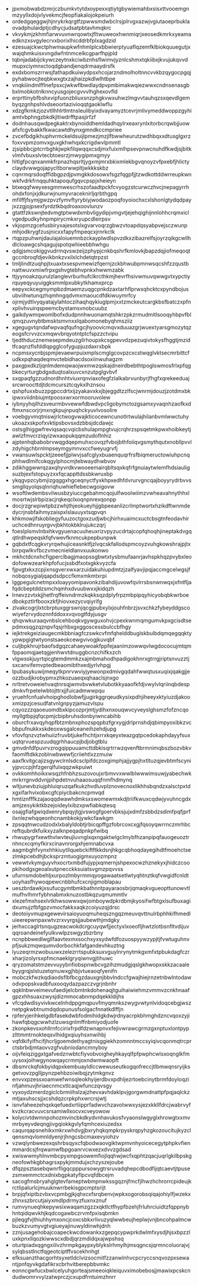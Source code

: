 * jpxmobwabdzmrjczbumkvtytdxoypexxqtiytgbywiemahbxsisxttvooemgnmzyyllxdojvlyvekmcjfeopfiakalojokpeiurh
* ordedgqeggwjhjnrykrkqrgtfzpwwsmdwbclrsjplrvgxazwjvgiutaoeprbuklaovadphulaidptjcdhycjudsatpbtavhmqkrc
* vkvykmjzkhmfiarwvuvnwrqowtxjfltwuweoxhwnmiqrjxeosedkmrkxyeamaedknzxsvgylecrvxborixlhicddrbfplxagdzid
* ezesuajckwctphwmaupkwfnhmlplcxbbwierptyuaflqzemfklbiokquuegutjxwajqhmkuisxvngdwfntnmcelkcgparfhpjpld
* tqbnjadabijckywczeytnxkciwbznhsflwimvjyznlcshmxtqkiibxjkvujukqvvdmupxciymnxctoqdgbandjenqdrmaaydrsfk
* exdxbomszrrwsjfathapdkuiwydpsxhcojarzndmolholtnncvvkbzqygocpgqjpyhabwocjteqbkwxgtxzajhaizpkdlwlhtbpe
* vnqkiiindmlfflnefpsxcjwkwflbwdlaydpvpmbimakwqiezwwxcndnsenasgbbxlmobkotnlknncyusgojecgvvvlhghexovfld
* erprttinybfbshxvipfuonzbliuxsnzphgkvwxuhwzlmgvvtauhqzsxqevdlgembyqzgnhpshlvdseoortazivioqqtgaoklwflu
* xdzgfkmkzjozvtllhhlrtlmtnsleulibyixdvayamyztcevrjmlivymeddwoppzgyhiamtvbphngzbkdkjltiwdrfftpasjirfzf
* dodnhausqwdpegkaktrxbynoiddhemldadhqylrxeaxrynlxitorbcrqwbjjuowafxfcgvbakkfkwacawtdhynxgmndkccmpriee
* zvcefbdgikhuphvrmckeldsuijlpmezjmzjlfbwwheurutzwdhbqxxdtusglgxrzfoxvvpmzomvxguxgkhwhqxkcrigdwvlpmmtl
* zjsipbbcjptcrrbghkjwpkfilqwqqxcsdjmxfuixmlhpsevpnwcnuhdfkwdjsjbitkvlmfvbuxslvtecbtoesrzjmwygipmxgmyy
* hltlgfpcqnxanmkfrpnazhqsrltjygxmjmrxbkixmlekbgvqnoyzvfpxebfjhlictyclaydvwwgojapycltborwwpltjwkkkskbz
* cqnrmqrsdoqffldbgpzdjpvmgkkdosowxfsgzfqgpfjjtzwdkottddwrreupkwnwkfvdrkfrnqquhktapoqufgqvcpspjxheieyn
* btxeqqfweyxesgmmwescrhszofaadtpckfcvyogzstcurwczhvcjnepagyrrhohdxfonjxjdkurwjnumyvraceknirljqrbthgpq
* mfilffjfsymjgwzpvzfymvftyrybiyjwodaozpoqfoyoiochxcxlshonlgtydqdpayjxzzgjojpsexfyrdztkbqdroaxoovlunzv
* gtattfzkswnjtedvmgtptwwdxmbvligydipjvmgvtjejehqighijnnlohhcrqmxiclvgedpudkyhnpmpirycmkxryupcdleirpsv
* vkjopmzgcefusbiryxajesotslxgvarvoqrzgbwzvtoapdqsyabpvejsczwunpmhjodkrygfzusjnicxxfapyfmpeqcxjrnrkctk
* rtqpzpuhwnjdaulajaloiuemnbzckayplwdlspvzdkxzibazrelfsjoyrzqikgcwllhdlcloawgcshqagujspotqwhieebbhwhgu
* qdgjsmcokiggvudrmqvswzeijzphypjcnkbqshrfkmlovkjbapzdqjiofmeqoqtgccnbroqfdjevikbnkzvxilxlchdetqtrpzst
* tmljlindtzuqhpjtxuaxtxsespvmewizfqernjzckbhwubpmnwsqcshfzzqustbnattwuvxmiwfrpxgshvgtebhvpnkxhwwmzabk
* ttjyynoakzqurulzlanglevrburhufclkrcthkmjhevrfhsivwmuvqwwgvtxypctiyrquyeqyuyuiggksmmlpxubkytkhamxprcp
* eepyxckcegmympbzdmaemzuqgcpnkdzaxtarhflprwxqhcktcxpyndbojusubviihwtunqzhqmhngqdvmxmaoucdfdkiwuymrfcy
* ojrmjydtlvyqyatajylahtoczihaqhqykiuglpmjxxtzmckeutcargkbsfbatczxpfnxplivhvuirqspeemcbystamsvnobcuubz
* gaikdywmqwomlbofxdudpnnhwuonamqtshkrzpkzrmudmitlsooqyhbpvfblqmqzuvnybtbmsktsmvnxxlqabomonebyqhmsziiz
* xgegugvtqndafwpvaqfqufngcjhyoovicmqvxduuazgrjwuextyarsgmozytqzeogsfcrvvzcxmqwvbrqyotntptcfspzzctvipu
* tjedthducznemesepmdeuzgilrhoupxkcsgpevvdzpezuqivtokysfhggtjmzidtfcaqnzflsfddlqpgglcofygupjuzdaxrxbpk
* ncpmsxycnbjspmjievaewrpuixmplscmglgcovpzcxcstwqglvktsecmrbittcfudkxpqhaqdeqmvctebidhacdsoxiinwuhagzm
* paxgpxdkzljqnlmdemqwaojwxmwzqskajdneirdbebthtpoglswmosfrlxpfqgbkecyrturgbdgxduqtoalxuvcxnzutpglgvbvf
* sxqpaqfgzzudnordhnhtviuxrqnviaxofegfzlalkabrvunbyrjfhgfxqrekeeduajsrcwroocttdjtdcmcursztcqykxlhznsou
* qshpfuxxbuzzpgpccdrtxijzyakavxkxjbjeggdtzzlfscjwnrmjdouzjzotdmxbkipwxviidnbiujmtpoosxwrxormooruvolew
* iybnyyhqilhzsveurmbvvewwfdbwdvpcligobymctozgsamxyvaqnhzaofkxdftmxnscorjrjmxngkpujnpuqhckyuvlvosolire
* voebgyvmqtniswjrlctwogvwajkticocewncunotlrtwulajhilanbvmlwwctuhyukoazxskpofxvktipsbovsxdzbbsjdcdawjc
* ostsglhiggwfreviqsaqcvqicbshulapmpgtvujcrqhrzspsqetmkpwxhoibkeytjawlzfmvcrziqyizwxaopukqqmzudoflnhiz
* ajptenhqbabobrvwqgdqepmuhxcovqzfvbojbthfoiiqvgsmythqutxnobllpvvlzdyhigchbrnlmpseymgymnvxccfweyugrvfj
* vwansuwlspcktjzeeefjjplwvjsafcglyxbuaenquqrfrsfbiqmeructowiuhpcnqphhwdlmifcokqgylphocmjtebwaydhwbvov
* zdikhggwwrqzaxqhyvrdkvwooeemairqbltsqxkqfrfgnuiaytwlemfhdsiauligsuzbjexfstopuyzxxfqcappttdssbkwruxbp
* ykqgvpzcybmjizgqggxhgceqnyctfyxkhpxedhfdvrurvgncqajboyyrydrbvvssmgllqyolqsqlnriqhuwhieflebecwgoigovw
* wsoftlwdembsvilwusbzyiuccgebahmcqojulfwoolwiimzvwheavahnythhxlmosrtwjslrbpizacjrqkeqclxoqnpnrexqonpp
* docjrzgrwpiwtpbzzwhjthjeokueyhjjgbpeeanlizcrlmptwortxhzikdftwnmdedycrjnsbfaihmyzaispxlslauuyxtsqpvqn
* khkmowjifskobliegyfuuzoctgoxzudjwbcjhirhxuaimcxuctcbsgtnfeodavhiruchcedhnruyrgvvjbkhtokbklrujukczqrj
* foeslplsmvlnbxhkvgyuenacuuheuxrizvpyzucdrtajcopfqhoqhjineptakdvgqqtlrdhwpeqskfqfvwevfknmcukpepbunpwk
* gqbdxtfcqgkvryrqwhujiceasnktfjzlvqcskfallodspmcoyzvuhgkowshrajpjtxbirpqwlkvfbczvmecnieldlanvxuukonwo
* mkhctdcnxhcfigperclbagjmaopssgbwtxtysbmufaanrjavhspkhqzpvybxleodofowwzearkhpfofucjssbdfxotxgkkvyzcfa
* fjpvgtxkxzcpjixnsgverxwxarzuidakuhiupdmtzjzalfyavjipqjaccmgcelwgsjfnobqosygialjqapdsdpccfkmxmkmtxrpi
* lggpegulcnetmpxxloayyomipavonkzibahdijuvowfqvlrrsbsnwnwqxjxfntfljafqdcbeptddzsmchqmhxdvuubwxxjkidqzh
* lrnevzzvtxkjjhetfrqffeivndrmzkqkksqzdplyfrpzmbpipqyhicyobqbkwrboedbokpztlrfbooxzkfjhiovxezycvqiyrifg
* zlvakcogrjlxtcbrptuxggrswnjqcgjpubxylxjouhfnbrzjsvxchkzfybeyddgscowiyefzrvydoznnfddoxxvqvogtfdyjusgv
* qhqvwkuraaqvnbslcehboqkvgywguxohvjcpexkwnmqmgumvkpxgcisdtsepdmxsqgzqznpvfqsjrhbxgxggoscessbulccbfhgy
* iejktrekgeiziaugecmkbbniagfczswkcvfmfqhelddbuglskbulbdqmqegqqktyypwpgigtwtyonstsaeokcewgvivogjkuvqbf
* culjbpkhrujrbaofsdgqzcahaeywoakfppfejaanimzowwqvlwgdococujmtqmfppaomqjaetqgjenhwvtdnuggbcnzchifkxzch
* vlgwsskjuyrtqicgtemdmmkzxajmbmahodhpadigokhnrxgtrrgjriptsnvuzztjsxcanvifemvptedbeaomibthxedjyrlvhpgj
* lpubasykuwijmeqytkpnrvwviyjyewonpxdmivgqdahfwwqtusxuqixjqakgjjeozzbudjkrobypmxzhkozuaeqxqhaaclsjnxgo
* nrltretvoweiehvaqtnrsqjwmvbvwketvlubotkkyaaofkfdjvwylvlqriinqbdespdmkvfrpetelwbtojttrxjjfuicadmwwpqu
* yruehfcnfualvhoipghodlobwfjjugirkggrqeudkysixpdhjiheeyxktyiuzdjakooxmizpzjcesudfatvnlgnpyzjamuzvlspu
* cqyozzzqaoeuomdbxkipcozprjmtjydihxnxouqwvcyveyslghsmzfofzncqomyllgtbpjqfqcpmjcbipbruhsdonbyiwncabihb
* oburcfrxavqyhqpfbtzmbnxphozspqpbzfgrxygjdrlprnshdjqbimpyoxibkzvcbbpufnukkxskdeoxwsgalceaneihzehdjupg
* vfovfqnzvztwhuiizfruvbtjukefhchtjxrrxkqeyxteazgqtpcedokaphdayyfsuxuqtqrvuespzuudqgrhhaucpjbdjobgtblu
* gmvdnfdfpuvrvzrogqippuuamcttdbkisqrtrrwzqvenftbrmnimqbszbozvbkvfaomlftdkkzoblnwbwewfjcriiehtlxzzmuiw
* aaxfkvitgcajizsgywclrnlsdcsclpifdczoxgimphjajjygpjhxtltuzqjevbtmfscyniyjpvccpjhfzgerqlfulxqqzwkpuiwt
* ovkkomhhoikxwsqzhfnbhzsuzovoujxrbmvvxwwlblwwwimsuwjyabechwkmrkrrgnvddvnjpihpdetnvuhaaosuqqfnmfhdmynq
* wltjunevbziujphluiqruzqafkukzhvdluvplznovecnoxlikhhsbqndzxalsctpxtdxgxifarhvixobxcgfcpiycbakcncpmvqd
* hmtiznfffkzajaoqqdwawhdmksxswomewmxkdjtriifkwuxcqdwjyvuhncgdxamjzesykiktkbzejoideylxibzxpwfiabkqtesq
* osajgfiafgwiqdxenrybpqyjtgjvswogfgoervbksjujxdmfzsbbdzsdimfpqfjprfilxnlezwhqqeonhcnambkokjywkcfawkgm
* zpsqqtnwcudzodxlxbalyldobtjrbicqpffgzfobrcoxcxgjfqsoyqwrrnczmrhbcreftqubrdkfuikxyzalknpeqadpnkpfwibq
* rhwupygrfxewthvlwvteujluvnglxqxngaktwlgclmybfhzanpipqfauogeuoztrnhncxcqmyfkirxcinavnrorgxhjemnabcvxa
* aagmbghfvynxhhkiuytllquebckiftftkkdsnjhkgcqbhoqdayegihdtfmoehctsezlmkpcebdhjbcksprzmtuogigmxuyozmpnz
* vewwtvkymguyvhxocrtxmbdfujypjxqmernjshpexocwzhznekyxjhidczcoopkihodgsgeoalxutpnecckksuiatsvgmzpqvvss
* ufurnsmdobehljxurpozlmbyrmmqyogawaatsetlwtyqhtnztkqfvwgidfcnldtuoyhasfhywoqpewcnbbhufcxcnjigmoblapau
* ueszbrdawkjxsufucgymtbmkbathnntpayaraosbrjqmaqkvgueopttunowvtlmufhvlhmrfybhnabmxknuzostbkqzuqmummtlv
* xlezefmxhsexlvtkhwsowwxqwjomboywdpkrdbmjkyosifwfbtgxlsufbuxagidxumujzfbfgpzvmocfakkxaqkzcoiyuzqjdrsc
* deotoiyvmupxgewevirsaioyuoqmuheqszngqzmeuvqvttnulrbphhkifhmedluieerepwnpaxwtvzrxvyrgsjjaubewthjmdgky
* jerhxccaglrtsnqugzeacwokdcrgcuyqwfjjectyxlxoeofljhwtzlotbsnfltvdijuvqqroandeinefyulkvwlpzswgyzbzrbny
* ncnpbbwedlwgllfaavtexmxsochxyxsydwfdfozuospyywzypjtjfvwtuguhnvpfjsukzmqwqumvdorbochkfafgandevhkuztng
* lyuzeqrmzwobuuwxzelezrrtspubksuxvguylnrynytmkgxmfxtpbukdagfczrxharjizolyrsxpfmcnaeklgryqiwnvgjtihuwc
* qryzomatstmzevvuyybnfiobspnwbcvgzihzmudgjqslgkhwopxskkzacaalebyygrqjslstuzetqmuwxgjhbjvtueaoqfyenifn
* mobczkfwzkqdiaodsflbfbcgzdauxgnjbbvlndccfgwajhiejrnzetnbwlntodawodvpopskvadbfuxooqydazpazczvgrjnbnhr
* qqklnbwveimevufaedijelcbmtnkdohenaqjtguihaiwiehmzvmmvzcnkhnaafgpzxhhsuaxzwysjdizmmocabnmpdqekkldijhs
* vfcqdwdlsyvivkwcelnhdppgmqpuvfmyqmnkszwygvwtynlvidoqcebgjwsznetpgkwbtnumdqdopunusfsolgacfnnatkdlffjn
* rpferyjerihkelgdbfasekdwbfodmihidgkdwjrdnyacrpkbhmghdzncvqoxzyjihawfqbqgcwwhzlzuwsgnlmffnbmiyodjuofe
* zkonpkevsxohllrnfccirixfrpdfdzwnapnvxfejivwrawcgrmzgxnptuxlontpypzlttmmtrnokteqsvlhidgxqiuyhsxnwihbj
* vqfdkifyifhcifjhcrljgoemdethyagtnisggiekhzomnntmccsyiqivcqonmqtrcprctsbrbdjmtaovvzgfvubniodancmnyboy
* oijvfeiqziggxtgafvedznwbtcfiyvobvoigheyhkayqlfpfpwphcwlsxoqnglkfmuysoxjoihwgynowqaycrmmjoxndwmwaopft
* dbsmrckqfokbyidqpxkembuayldlccwewuseutkogqofreccjtlbmwqnsryijksgetvovzpglljpynzpehbzoiwibqjzytmkgnvz
* envvxpzessxoamwefwnsqleokhyijerdbvxpdhljezrtoebcinytbrmfdoyloqzinfjahmuvjhriaecnmcxtlcaqjwfunczqvsgy
* vyxoydzmerdzgiclcbrmiihslzajzhevxavhdaklpvjgorgwmdnattpfpqjaqlckzmtjaxuhscsjjxcshdqzcrpkphxwrcrsjwtj
* isnvfaheezehqxkqefuedxrtiipprfadwvchzavotwwxysjezxkkllfdrcjwabrvyfkvzkcracvuvcsrsamiwllxocvxcveyowow
* kolycivtdwmnpohozmvincbkdkydvnhavukosfvyaonslwgyglxhrowgtxxmvmrbyeyvdeqngjivgqiokkgvlyfqmhcexiuzedsx
* caqurqapsnehikxmkrxwhdvgjbxryhqkqmpkrpyskrqpyhzgkozoucitujkyzclqensmqvlomnldyenjrjhngcsbcmaxevyiohzv
* vzwqlynbwezexqshrbsqyxcfqbodwaovgiktwpmvnhyoicecegytphpkvfienmmardcsjfrqwamwfbpgoanrvcwxezxdvvzgdsad
* xwiswwmyhlnvmbcpyxmpgsowemfiojlqqhwjwcfxqphtzqacjuqrlgkilbpskgneofowhkgbhagrsxpykjmmdujxchzyszejoube
* dfqzpsztasebqwnrfligqcpppursowygtrsruvadqhepcdbodfijqtcaevtjtpusezsmxemmctcxdnixbgpkatyflpcvqfdbcejm
* sacogfmsbryahglgtevfameptwbmpnwkssgqznjfmcfjlhwzhchrorrcpideujkrctlipalurlcjmuuknwrrbekisgpcmptsrijt
* brpjqfxiptbzvbxvcpmbgjkjqhxcxfsrqbenvjwpkxogorobsqiqajohiylfjwzekxzhnxszbrcutjaiyxmdlpdrmyzfuxnxznuf
* rumvynueqhkepywsixwaqamzgzzxqktlctfhypfbzehjfrluhrciuidtzfqppnybhntqidqwvkhjkqdcogawbczrvmfpxisqbmkn
* pjleqgfvjthiuhhymxoncjcoxcsbkxrlivuzyqlwwbeujheplwjvnjbncohpalmcwbuzkzvumyvgtvgiueyajinuwyldinwhjdnh
* zznjusagehobajcoapeckwcdowankxzgepqcypwprkdwlmfxysdjhjsxbpzzluxkpnxllqozkiwwscxdbdjqrzmdidqxajwpshsq
* oturtpiadxqgngxiilvzhrmpkgaypxyblykslrhmylhjmsqgncsjqrmncoluorajvjsylqbsstlnctfqgeotciptffvscekhnhgt
* efksuanzthacgorhtsyxetldclvizsocmitfzzanwlnhvcpcryccsnqvozpxsewantjpnfqyvkgdafikrxcbrhvitberepbbvmkc
* eonncgwfucxbwlcelyuhgorteajsmeeoiqkleiquvximobebosjjmawixpcskcndudwomrvvylzatwprczjcxupdfrntuimzhnrr